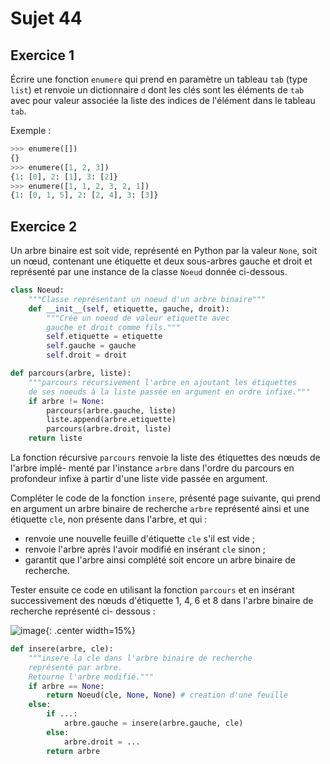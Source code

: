 # Sujet 44

## Exercice 1

Écrire une fonction `enumere` qui prend en paramètre un tableau `tab` (type `list`) et renvoie
un dictionnaire `d` dont les clés sont les éléments de `tab` avec pour valeur associée la liste
des indices de l'élément dans le tableau `tab`.

Exemple :

```python
>>> enumere([])
{}
>>> enumere([1, 2, 3])
{1: [0], 2: [1], 3: [2]}
>>> enumere([1, 1, 2, 3, 2, 1])
{1: [0, 1, 5], 2: [2, 4], 3: [3]}
```

## Exercice 2

Un arbre binaire est soit vide, représenté en Python par la valeur `None`, soit un nœud,
contenant une étiquette et deux sous-arbres gauche et droit et représenté par une instance
de la classe `Noeud` donnée ci-dessous.

```python 
class Noeud:
    """Classe représentant un noeud d'un arbre binaire"""
    def __init__(self, etiquette, gauche, droit):
        """Crée un noeud de valeur etiquette avec 
        gauche et droit comme fils."""
        self.etiquette = etiquette
        self.gauche = gauche
        self.droit = droit

def parcours(arbre, liste):
    """parcours récursivement l'arbre en ajoutant les étiquettes
    de ses noeuds à la liste passée en argument en ordre infixe."""
    if arbre != None:
        parcours(arbre.gauche, liste)
        liste.append(arbre.etiquette)
        parcours(arbre.droit, liste)
    return liste
```

La fonction récursive `parcours` renvoie la liste des étiquettes des nœuds de l'arbre implé-
menté par l'instance `arbre` dans l'ordre du parcours en profondeur infixe à partir d'une liste
vide passée en argument.

Compléter le code de la fonction `insere`, présenté page suivante, qui prend en argument
un arbre binaire de recherche `arbre` représenté ainsi et une étiquette `cle`, non présente
dans l'arbre, et qui :

- renvoie une nouvelle feuille d'étiquette `cle` s'il est vide ;
- renvoie l'arbre après l'avoir modifié en insérant `cle` sinon ;
- garantit que l'arbre ainsi complété soit encore un arbre binaire de recherche.


Tester ensuite ce code en utilisant la fonction `parcours` et en insérant successivement
des nœuds d'étiquette 1, 4, 6 et 8 dans l'arbre binaire de recherche représenté ci-
dessous :

![image](data2023/25_arbre.png){: .center width=15%}

```python 
def insere(arbre, cle):
    """insere la cle dans l'arbre binaire de recherche
    représenté par arbre.
    Retourne l'arbre modifié."""
    if arbre == None:
        return Noeud(cle, None, None) # creation d'une feuille
    else:
        if ...: 
            arbre.gauche = insere(arbre.gauche, cle)
        else:
            arbre.droit = ... 
        return arbre
```